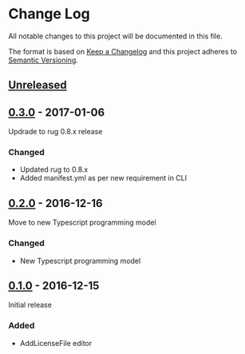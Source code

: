 # Change Log

All notable changes to this project will be documented in this file.

The format is based on [Keep a Changelog](http://keepachangelog.com/)
and this project adheres to [Semantic Versioning](http://semver.org/).

## [Unreleased]

[Unreleased]: https://github.com/atomist-rugs/licensing-editors/compare/0.3.0...HEAD

## [0.3.0] - 2017-01-06

Updrade to rug 0.8.x release

### Changed

-   Updated rug to 0.8.x
-   Added manifest.yml as per new requirement in CLI

[0.3.0]: https://github.com/atomist-rugs/licensing-editors/compare/0.2.0...0.3.0

## [0.2.0] - 2016-12-16

[0.2.0]: https://github.com/atomist-rugs/licensing-editors/compare/0.1.0...0.2.0

Move to new Typescript programming model

### Changed

-  New Typescript programming model

## [0.1.0] - 2016-12-15

[0.1.0]: https://github.com/atomist-rugs/licensing-editors/compare/968a26f...0.1.0

Initial release

### Added

-   AddLicenseFile editor
